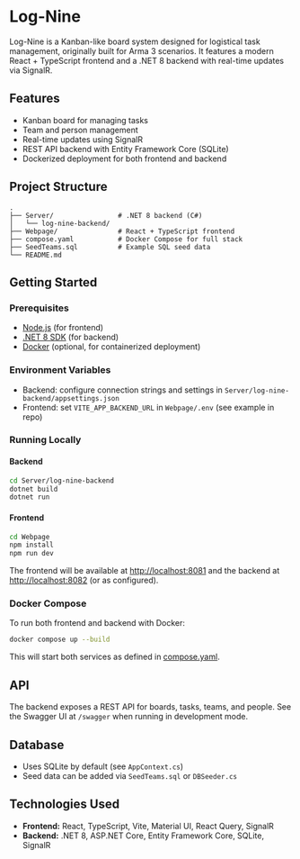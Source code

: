 # Log-Nine

Log-Nine is a Kanban-like board system designed for logistical task management, originally built for Arma 3 scenarios. It features a modern React + TypeScript frontend and a .NET 8 backend with real-time updates via SignalR.

## Features

- Kanban board for managing tasks
- Team and person management
- Real-time updates using SignalR
- REST API backend with Entity Framework Core (SQLite)
- Dockerized deployment for both frontend and backend

## Project Structure

```
.
├── Server/                # .NET 8 backend (C#)
│   └── log-nine-backend/
├── Webpage/               # React + TypeScript frontend
├── compose.yaml           # Docker Compose for full stack
├── SeedTeams.sql          # Example SQL seed data
└── README.md
```

## Getting Started

### Prerequisites

- [Node.js](https://nodejs.org/) (for frontend)
- [.NET 8 SDK](https://dotnet.microsoft.com/download) (for backend)
- [Docker](https://www.docker.com/) (optional, for containerized deployment)

### Environment Variables

- Backend: configure connection strings and settings in `Server/log-nine-backend/appsettings.json`
- Frontend: set `VITE_APP_BACKEND_URL` in `Webpage/.env` (see example in repo)

### Running Locally

#### Backend

```sh
cd Server/log-nine-backend
dotnet build
dotnet run
```

#### Frontend

```sh
cd Webpage
npm install
npm run dev
```

The frontend will be available at [http://localhost:8081](http://localhost:8081) and the backend at [http://localhost:8082](http://localhost:8082) (or as configured).

### Docker Compose

To run both frontend and backend with Docker:

```sh
docker compose up --build
```

This will start both services as defined in [compose.yaml](compose.yaml).

## API

The backend exposes a REST API for boards, tasks, teams, and people. See the Swagger UI at `/swagger` when running in development mode.

## Database

- Uses SQLite by default (see `AppContext.cs`)
- Seed data can be added via `SeedTeams.sql` or `DBSeeder.cs`

## Technologies Used

- **Frontend:** React, TypeScript, Vite, Material UI, React Query, SignalR
- **Backend:** .NET 8, ASP.NET Core, Entity Framework Core, SQLite, SignalR